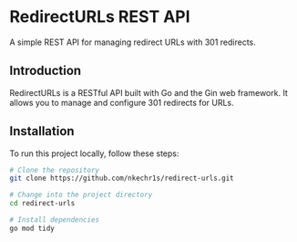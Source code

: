 # RedirectURLs REST API

A simple REST API for managing redirect URLs with 301 redirects.

## Introduction

RedirectURLs is a RESTful API built with Go and the Gin web framework. It allows you to manage and configure 301 redirects for URLs.

## Installation

To run this project locally, follow these steps:

```bash
# Clone the repository
git clone https://github.com/nkechr1s/redirect-urls.git

# Change into the project directory
cd redirect-urls

# Install dependencies
go mod tidy
